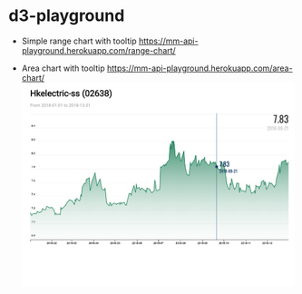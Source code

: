 # d3-playground


- Simple range chart with tooltip https://mm-api-playground.herokuapp.com/range-chart/

- Area chart with tooltip
https://mm-api-playground.herokuapp.com/area-chart/
![](public/area-chart/screencap.png?raw=true)